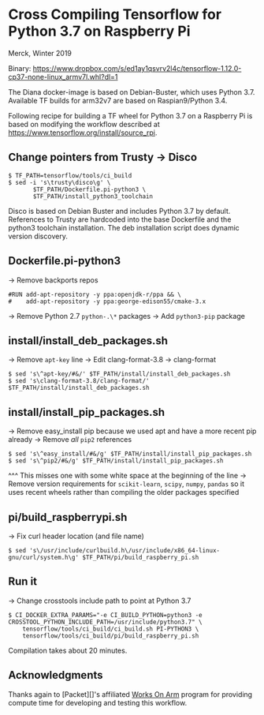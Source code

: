 # Cross Compiling Tensorflow for Python 3.7 on Raspberry Pi

Merck, Winter 2019

Binary: <https://www.dropbox.com/s/ed1ay1qsvrv2l4c/tensorflow-1.12.0-cp37-none-linux_armv7l.whl?dl=1>

The Diana docker-image is based on Debian-Buster, which uses Python 3.7.  Available TF builds for arm32v7 are based on Raspian9/Python 3.4.
 
Following recipe for building a TF wheel for Python 3.7 on a Raspberry Pi is based on modifying the workflow described at <https://www.tensorflow.org/install/source_rpi>.

## Change pointers from Trusty -> Disco 
```
$ TF_PATH=tensorflow/tools/ci_build
$ sed -i 's\trusty\disco\g' \
       $TF_PATH/Dockerfile.pi-python3 \
       $TF_PATH/install_python3_toolchain
```
Disco is based on Debian Buster and includes Python 3.7 by default.  References to Trusty are hardcoded into the base Dockerfile and the python3 toolchain installation.  The deb installation script does dynamic version discovery.

## Dockerfile.pi-python3
-> Remove backports repos
```
#RUN add-apt-repository -y ppa:openjdk-r/ppa && \
#    add-apt-repository -y ppa:george-edison55/cmake-3.x
```
-> Remove Python 2.7 `python-.\*` packages
-> Add `python3-pip` package 

## install/install_deb_packages.sh
-> Remove `apt-key` line
-> Edit clang-format-3.8 -> clang-format
```
$ sed 's\^apt-key/#&/' $TF_PATH/install/install_deb_packages.sh
$ sed 's\clang-format-3.8/clang-format/' $TF_PATH/install/install_deb_packages.sh
```

## install/install_pip_packages.sh
-> Remove easy_install pip because we used apt and have a more recent pip already
-> Remove _all_ `pip2` references
```
$ sed 's\^easy_install/#&/g' $TF_PATH/install/install_pip_packages.sh
$ sed 's\^pip2/#&/g' $TF_PATH/install/install_pip_packages.sh
```
^^^ This misses one with some white space at the beginning of the line
-> Remove version requirements for `scikit-learn`, `scipy`, `numpy`, `pandas` so it uses recent wheels rather than compiling the older packages specified


## pi/build_raspberrypi.sh
-> Fix curl header location (and file name)
```
$ sed 's\/usr/include/curlbuild.h\/usr/include/x86_64-linux-gnu/curl/system.h\g' $TF_PATH/pi/build_raspberry_pi.sh
```

## Run it
-> Change crosstools include path to point at Python 3.7
```
$ CI_DOCKER_EXTRA_PARAMS="-e CI_BUILD_PYTHON=python3 -e CROSSTOOL_PYTHON_INCLUDE_PATH=/usr/include/python3.7" \
    tensorflow/tools/ci_build/ci_build.sh PI-PYTHON3 \
    tensorflow/tools/ci_build/pi/build_raspberry_pi.sh
```

Compilation takes about 20 minutes.


## Acknowledgments

Thanks again to [Packet][]'s affiliated [Works On Arm][] program for providing compute time for developing and testing this workflow.

[Packet.net]: https://packet.net
[Works On Arm]: https://www.worksonarm.com


